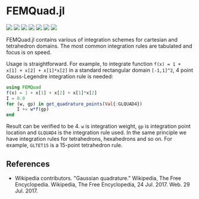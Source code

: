 # FEMQuad.jl

[![][gitter-img]][gitter-url]
[![][travis-img]][travis-url]
[![][coveralls-img]][coveralls-url]
[![][docs-stable-img]][docs-stable-url]
[![][docs-latest-img]][docs-latest-url]
[![][issues-img]][issues-url]
[![][appveyor-img]][appveyor-url]


FEMQuad.jl contains various of integration schemes for cartesian and tetrahedron
domains. The most common integration rules are tabulated and focus is on speed.

Usage is straightforward. For example, to integrate function
`f(x) = 1 + x[1] + x[2] + x[1]*x[2]` in a standard rectangular domain `[-1,1]^2`,
4 point Gauss-Legendre integration rule is needed:

```julia
using FEMQuad
f(x) = 1 + x[1] + x[2] + x[1]*x[2]
I = 0.0
for (w, gp) in get_quadrature_points(Val{:GLQUAD4})
    I += w*f(gp)
end
```

Result can be verified to be 4. `w` is integration weight, `gp` is integration point
location and `GLQUAD4` is the integration rule used. In the same principle we have
integration rules for tetrahedrons, hexahedrons and so on. For example, `GLTET15` is
a 15-point tetrahedron rule.

## References
- Wikipedia contributors. "Gaussian quadrature." Wikipedia, The Free Encyclopedia. Wikipedia, The Free Encyclopedia, 24 Jul. 2017. Web. 29 Jul. 2017.

[gitter-img]: https://badges.gitter.im/Join%20Chat.svg
[gitter-url]: https://gitter.im/JuliaFEM/JuliaFEM.jl

[travis-img]: https://travis-ci.org/JuliaFEM/FEMQuad.jl.svg?branch=master
[travis-url]: https://travis-ci.org/JuliaFEM/FEMQuad.jl

[coveralls-img]: https://coveralls.io/repos/github/JuliaFEM/FEMQuad.jl/badge.svg?branch=master
[coveralls-url]: https://coveralls.io/github/JuliaFEM/FEMQuad.jl?branch=master

[docs-stable-img]: https://img.shields.io/badge/docs-stable-blue.svg
[docs-stable-url]: https://juliafem.github.io/FEMQuad.jl/stable
[docs-latest-img]: https://img.shields.io/badge/docs-latest-blue.svg
[docs-latest-url]: https://juliafem.github.io/FEMQuad.jl/latest

[issues-img]: https://img.shields.io/github/issues/JuliaFEM/FEMQuad.jl.svg
[issues-url]: https://github.com/JuliaFEM/FEMQuad.jl/issues

[appveyor-img]: https://ci.appveyor.com/api/projects/status/6ywg2wor6o3fvq9n/branch/master?svg=true
[appveyor-url]: https://ci.appveyor.com/project/JuliaFEM/femquad-jl/branch/master
